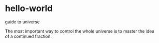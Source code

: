 # hello-world
guide to universe

The most important way to control the whole universe is to master the idea of a continued fraction.
